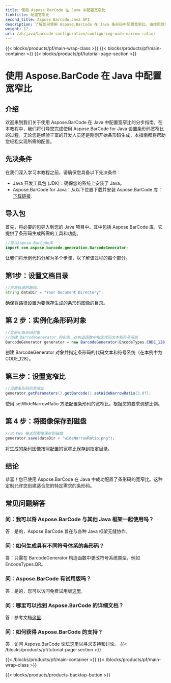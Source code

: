 ```yaml
---
title: 使用 Aspose.BarCode 在 Java 中配置宽窄比
linktitle: 配置宽窄比
second_title: Aspose.BarCode Java API
description: 了解如何使用 Aspose.BarCode 在 Java 条形码中配置宽窄比。请按照我们的分步指南进行无缝定制。
weight: 17
url: /zh/java/barcode-configuration/configuring-wide-narrow-ratio/
---
```


{{< blocks/products/pf/main-wrap-class >}}
{{< blocks/products/pf/main-container >}}
{{< blocks/products/pf/tutorial-page-section >}}

# 使用 Aspose.BarCode 在 Java 中配置宽窄比


## 介绍

欢迎来到我们关于使用 Aspose.BarCode 在 Java 中配置宽窄比的分步指南。在本教程中，我们将引导您完成使用 Aspose.BarCode for Java 设置条形码宽窄比的过程。无论您是经验丰富的开发人员还是刚刚开始条形码生成，本指南都将帮助您轻松实现所需的配置。

## 先决条件

在我们深入学习本教程之前，请确保您具备以下先决条件：

- Java 开发工具包 (JDK)：确保您的系统上安装了 Java。
-  Aspose.BarCode for Java：从以下位置下载并安装 Aspose.BarCode 库：[下载链接](https://releases.aspose.com/barcode/java/).

## 导入包

首先，将必要的包导入到您的 Java 项目中。其中包括 Aspose.BarCode 库，它提供了条形码生成所需的工具和功能。

```java
//导入Aspose.BarCode库
import com.aspose.barcode.generation.BarcodeGenerator;
```

让我们将示例代码分解为多个步骤，以了解该过程的每个部分。

## 第1步：设置文档目录

```java
//资源目录的路径。
String dataDir = "Your Document Directory";
```

确保将路径设置为要保存生成的条形码图像的目录。

## 第 2 步：实例化条形码对象

```java
//实例化条形码对象
//创建 BarcodeGenerator 的实例，在构造函数中指定代码文本和符号系统
BarcodeGenerator generator = new BarcodeGenerator(EncodeTypes.CODE_128, "12345678");
```

创建 BarcodeGenerator 对象并指定条形码的代码文本和符号系统（在本例中为 CODE_128）。

## 第三步：设置宽窄比

```java
//设置条形码的宽窄比
generator.getParameters().getBarcode().setWideNarrowRatio(3.0f);
```

使用 setWideNarrowRatio 方法配置条形码的宽窄比。根据您的要求调整比例。

## 第 4 步：将图像保存到磁盘

```java
//以 PNG 格式将图像保存到磁盘
generator.save(dataDir + "wideNarrowRatio.png");
```

将生成的条码图像按照配置的宽窄比保存到指定目录。

## 结论

恭喜！您已使用 Aspose.BarCode 在 Java 中成功配置了条形码的宽窄比。这种定制允许您创建适合您的特定需求的条形码。

## 常见问题解答

### 问：我可以将 Aspose.BarCode 与其他 Java 框架一起使用吗？
答：是的，Aspose.BarCode 旨在与各种 Java 框架无缝协作。

### 问：如何生成具有不同符号体系的条形码？
答：只需在 BarcodeGenerator 构造函数中更改符号系统类型，例如 EncodeTypes.QR。

### 问：Aspose.BarCode 有试用版吗？
答：是的，您可以访问免费试用版[这里](https://releases.aspose.com/).

### 问：哪里可以找到 Aspose.BarCode 的详细文档？
答：参考文档[这里](https://reference.aspose.com/barcode/java/).

### 问：如何获得 Aspose.BarCode 的支持？
答：访问 Aspose.BarCode 论坛[这里](https://forum.aspose.com/c/barcode/13)以寻求支持和讨论。
{{< /blocks/products/pf/tutorial-page-section >}}

{{< /blocks/products/pf/main-container >}}
{{< /blocks/products/pf/main-wrap-class >}}

{{< blocks/products/products-backtop-button >}}
